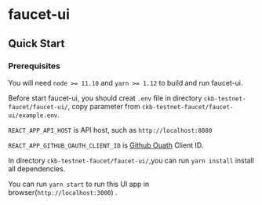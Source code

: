 # faucet-ui

## Quick Start

### Prerequisites

You will need `node >= 11.10` and `yarn >= 1.12` to build and run faucet-ui.

Before start faucet-ui, you should creat `.env` file in directory `ckb-testnet-faucet/faucet-ui/`, copy parameter from `ckb-testnet-faucet/faucet-ui/example.env`.

`REACT_APP_API_HOST` is API host, such as `http://localhost:8080`

`REACT_APP_GITHUB_OAUTH_CLIENT_ID` is [Github Ouath](https://developer.github.com/apps/building-oauth-apps/authorizing-oauth-apps/) Client ID.

In directory `ckb-testnet-faucet/faucet-ui/`,you can run `yarn install`  install all dependencies.

You can run `yarn start` to run this UI app in browser(`http://localhost:3000`) .
